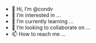 - 👋 Hi, I’m @condv
- 👀 I’m interested in ...
- 🌱 I’m currently learning ...
- 💞️ I’m looking to collaborate on ...
- 📫 How to reach me ...

<!---
condv/condv is a ✨ special ✨ repository because its `README.md` (this file) appears on your GitHub profile.
You can click the Preview link to take a look at your changes.
--->
